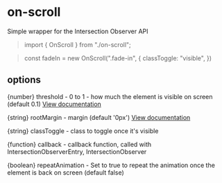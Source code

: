 # on-scroll

Simple wrapper for the Intersection Observer API

> import { OnScroll } from "./on-scroll";

> const fadeIn = new OnScroll(".fade-in", {
  classToggle: "visible",
})

## options
{number} threshold - 0 to 1 - how much the element is visible on screen (default 0.1) [View documentation](https://developer.mozilla.org/en-US/docs/Web/API/Intersection_Observer_API)

{string} rootMargin - margin (default '0px')  [View documentation](https://developer.mozilla.org/en-US/docs/Web/API/Intersection_Observer_API)

{string} classToggle - class to toggle once it's visible

{function} callback - callback function, called with IntersectionObserverEntry, IntersectionObserver 

{boolean} repeatAnimation - Set to true to repeat the animation once the element is back on screen (default false)
